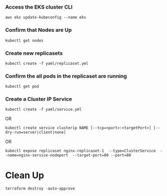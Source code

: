 ### Access the EKS cluster CLI
`aws eks update-kubeconfig --name eks`

### Confirm that Nodes are Up
`kubectl get nodes`

### Create new replicasets
`kubectl create -f yaml/replicaset.yml`

### Confirm the all pods in the replicaset are running
`kubectl get pod`

### Create a Cluster IP Service
`kubectl create -f yaml/service.yml`

OR

`kubectl create service clusterip NAME [--tcp=<port>:<targetPort>] [--dry-run=server|client|none]`

OR

`kubectl expose replicaset nginx-replicaset-1  --type=ClusterService  --name=nginx-service-nodeport  --target-port=80 --port=80`
# Clean Up


`terraform destroy -auto-approve`